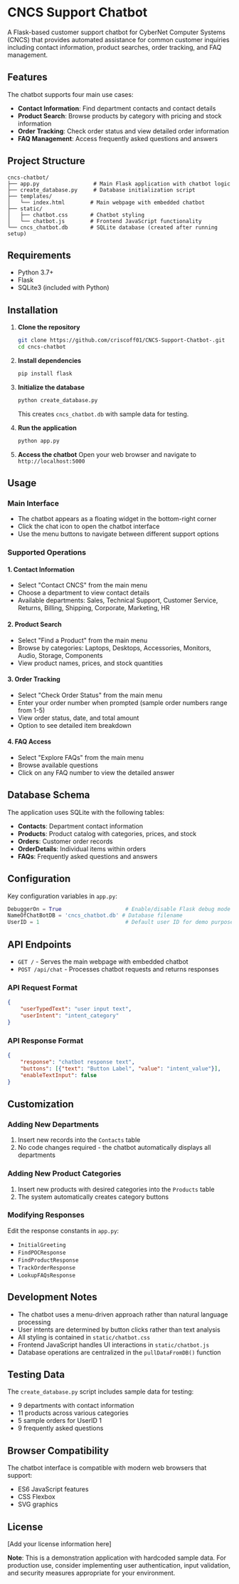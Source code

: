# CNCS Support Chatbot

A Flask-based customer support chatbot for CyberNet Computer Systems (CNCS) that provides automated assistance for common customer inquiries including contact information, product searches, order tracking, and FAQ management.

## Features

The chatbot supports four main use cases:

- **Contact Information**: Find department contacts and contact details
- **Product Search**: Browse products by category with pricing and stock information
- **Order Tracking**: Check order status and view detailed order information
- **FAQ Management**: Access frequently asked questions and answers

## Project Structure

```
cncs-chatbot/
├── app.py                 # Main Flask application with chatbot logic
├── create_database.py     # Database initialization script
├── templates/
│   └── index.html        # Main webpage with embedded chatbot
├── static/
│   ├── chatbot.css       # Chatbot styling
│   └── chatbot.js        # Frontend JavaScript functionality
└── cncs_chatbot.db       # SQLite database (created after running setup)
```

## Requirements

- Python 3.7+
- Flask
- SQLite3 (included with Python)

## Installation

1. **Clone the repository**
   ```bash
   git clone https://github.com/criscoff01/CNCS-Support-Chatbot-.git
   cd cncs-chatbot
   ```

2. **Install dependencies**
   ```bash
   pip install flask
   ```

3. **Initialize the database**
   ```bash
   python create_database.py
   ```
   This creates `cncs_chatbot.db` with sample data for testing.

4. **Run the application**
   ```bash
   python app.py
   ```

5. **Access the chatbot**
   Open your web browser and navigate to `http://localhost:5000`

## Usage

### Main Interface
- The chatbot appears as a floating widget in the bottom-right corner
- Click the chat icon to open the chatbot interface
- Use the menu buttons to navigate between different support options

### Supported Operations

#### 1. Contact Information
- Select "Contact CNCS" from the main menu
- Choose a department to view contact details
- Available departments: Sales, Technical Support, Customer Service, Returns, Billing, Shipping, Corporate, Marketing, HR

#### 2. Product Search
- Select "Find a Product" from the main menu
- Browse by categories: Laptops, Desktops, Accessories, Monitors, Audio, Storage, Components
- View product names, prices, and stock quantities

#### 3. Order Tracking
- Select "Check Order Status" from the main menu
- Enter your order number when prompted (sample order numbers range from 1-5) 
- View order status, date, and total amount
- Option to see detailed item breakdown

#### 4. FAQ Access
- Select "Explore FAQs" from the main menu
- Browse available questions
- Click on any FAQ number to view the detailed answer

## Database Schema

The application uses SQLite with the following tables:

- **Contacts**: Department contact information
- **Products**: Product catalog with categories, prices, and stock
- **Orders**: Customer order records
- **OrderDetails**: Individual items within orders
- **FAQs**: Frequently asked questions and answers

## Configuration

Key configuration variables in `app.py`:

```python
DebuggerOn = True                    # Enable/disable Flask debug mode
NameOfChatBotDB = 'cncs_chatbot.db' # Database filename
UserID = 1                           # Default user ID for demo purposes
```

## API Endpoints

- `GET /` - Serves the main webpage with embedded chatbot
- `POST /api/chat` - Processes chatbot requests and returns responses

### API Request Format
```json
{
    "userTypedText": "user input text",
    "userIntent": "intent_category"
}
```

### API Response Format
```json
{
    "response": "chatbot response text",
    "buttons": [{"text": "Button Label", "value": "intent_value"}],
    "enableTextInput": false
}
```

## Customization

### Adding New Departments
1. Insert new records into the `Contacts` table
2. No code changes required - the chatbot automatically displays all departments

### Adding New Product Categories
1. Insert new products with desired categories into the `Products` table
2. The system automatically creates category buttons

### Modifying Responses
Edit the response constants in `app.py`:
- `InitialGreeting`
- `FindPOCResponse`
- `FindProductResponse`
- `TrackOrderResponse`
- `LookupFAQsResponse`

## Development Notes

- The chatbot uses a menu-driven approach rather than natural language processing
- User intents are determined by button clicks rather than text analysis
- All styling is contained in `static/chatbot.css`
- Frontend JavaScript handles UI interactions in `static/chatbot.js`
- Database operations are centralized in the `pullDataFromDB()` function

## Testing Data

The `create_database.py` script includes sample data for testing:
- 9 departments with contact information
- 11 products across various categories
- 5 sample orders for UserID 1
- 9 frequently asked questions

## Browser Compatibility

The chatbot interface is compatible with modern web browsers that support:
- ES6 JavaScript features
- CSS Flexbox
- SVG graphics

## License

[Add your license information here]



**Note**: This is a demonstration application with hardcoded sample data. For production use, consider implementing user authentication, input validation, and security measures appropriate for your environment.
